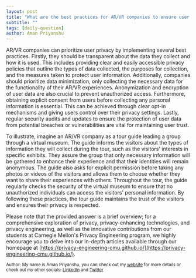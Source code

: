 ```yaml
---
layout: post
title: "What are the best practices for AR/VR companies to ensure user privacy?"
subtitle: ""
tags: [daily-question]
author: Aman Priyanshu
---
```


AR/VR companies can prioritize user privacy by implementing several best practices. Firstly, they should be transparent about the data they collect and how it is used. This includes providing clear and easily accessible privacy policies that outline the types of data collected, the purposes for collection, and the measures taken to protect user information. Additionally, companies should prioritize data minimization, only collecting the necessary data for the functionality of their AR/VR experiences. Anonymization and encryption of user data are also crucial to prevent unauthorized access. Furthermore, obtaining explicit consent from users before collecting any personal information is essential. This can be achieved through clear opt-in mechanisms and giving users control over their privacy settings. Lastly, regular security audits and updates to ensure the protection of user data from potential breaches or vulnerabilities are vital for maintaining user trust.

To illustrate, imagine an AR/VR company as a tour guide leading a group through a virtual museum. The guide informs the visitors about the types of information they will collect during the tour, such as the visitors' interests in specific exhibits. They assure the group that only necessary information will be gathered to enhance their experience and that their identities will remain anonymous. The guide also asks for explicit permission before taking any photos or videos of the visitors and allows them to choose whether they want to share their experiences with others. Throughout the tour, the guide regularly checks the security of the virtual museum to ensure that no unauthorized individuals can access the visitors' personal information. By following these practices, the tour guide maintains the trust of the visitors and ensures their privacy is respected.

Please note that the provided answer is a brief overview; for a comprehensive exploration of privacy, privacy-enhancing technologies, and privacy engineering, as well as the innovative contributions from our students at Carnegie Mellon's Privacy Engineering program, we highly encourage you to delve into our in-depth articles available through our homepage at [https://privacy-engineering-cmu.github.io/](https://privacy-engineering-cmu.github.io/).

<small>Author: My name is Aman Priyanshu, you can check out my [website](https://amanpriyanshu.github.io/) for more details or check out my other socials: [LinkedIn](https://www.linkedin.com/in/aman-priyanshu/) and [Twitter](https://twitter.com/AmanPriyanshu6)</small>
